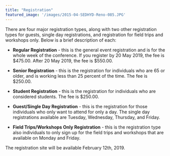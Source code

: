 ```yaml
---
title: "Registration"
featured_image: '/images/2015-04-SEDHYD-Reno-085.JPG'
---
```


There are four major registration types, along with two other registration types for guests, single day registrations, and registration for field trips and workshops only. Below is a brief description of each:

* **Regular Registration**  - this is the general event registration and is for the whole week of the conference.
If you register by 20 May 2019, the fee is $475.00. After 20 May 2019, the fee is $550.00.

* **Senior Registration** - this is the registration for individuals who are 65 or older, and is working less than 25 percent of the time. The fee is $250.00.

* **Student Registration** - this is the registration for individuals who are considered students.  The fee is $250.00.

* **Guest/Single Day Registration** - this is the registration for those individuals who only want to attend for only a day. The single day registrations available are Tuesday, Wednesday, Thursday, and Friday.

* **Field Trips/Workshops Only Registration** - this is the registration type also individuals to only sign up for the field trips and workshops that are available on Monday and Friday.

The registration site will be available February 12th, 2019.